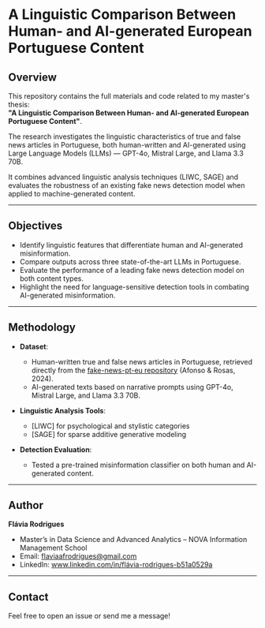 # A Linguistic Comparison Between Human- and AI-generated European Portuguese Content

## Overview

This repository contains the full materials and code related to my master's thesis:  
**"A Linguistic Comparison Between Human- and AI-generated European Portuguese Content"**.

The research investigates the linguistic characteristics of true and false news articles in Portuguese, both human-written and AI-generated using Large Language Models (LLMs) — GPT-4o, Mistral Large, and Llama 3.3 70B.

It combines advanced linguistic analysis techniques (LIWC, SAGE) and evaluates the robustness of an existing fake news detection model when applied to machine-generated content.

---

## Objectives

- Identify linguistic features that differentiate human and AI-generated misinformation.
- Compare outputs across three state-of-the-art LLMs in Portuguese.
- Evaluate the performance of a leading fake news detection model on both content types.
- Highlight the need for language-sensitive detection tools in combating AI-generated misinformation.

---

## Methodology

- **Dataset**:  
  - Human-written true and false news articles in Portuguese, retrieved directly from the 
[fake-news-pt-eu repository](https://github.com/ro-afonso/fake-news-pt-eu) (Afonso & Rosas, 2024). 
  - AI-generated texts based on narrative prompts using GPT-4o, Mistral Large, and Llama 3.3 70B.

- **Linguistic Analysis Tools**:  
  - [LIWC] for psychological and stylistic categories  
  - [SAGE] for sparse additive generative modeling

- **Detection Evaluation**:  
  - Tested a pre-trained misinformation classifier on both human and AI-generated content.

---

## Author

**Flávia Rodrigues**  
- Master’s in Data Science and Advanced Analytics – NOVA Information Management School 
- Email: flaviaafrodrigues@gmail.com 
- LinkedIn: www.linkedin.com/in/flávia-rodrigues-b51a0529a

---

## Contact

Feel free to open an issue or send me a message!

